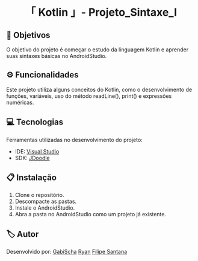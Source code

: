 <h1 align="center">「 Kotlin 」- Projeto_Sintaxe_Ⅰ</h1>




<h2 id=objective>📌 Objetivos</h2>

O objetivo do projeto é começar o estudo da linguagem Kotlin e aprender suas sintaxes básicas no AndroidStudio.

<h2 id=features>⚙️ Funcionalidades </h2>

Este projeto utiliza alguns conceitos do Kotlin, como o desenvolvimento de funções, variáveis, uso do método readLine(), print() e expressões numéricas.

<h2 id=technology>💻 Tecnologias</h2>

Ferramentas utilizadas no desenvolvimento do projeto:

- IDE: <a href="https://visualstudio.microsoft.com/downloads/">Visual Studio</a>
- SDK: <a href="https://www.jdoodle.com/compile-kotlin-online">JDoodle</a>

<h2 id=installation>📋 Instalação</h2>

1. Clone o repositório.
2. Descompacte as pastas.
3. Instale o AndroidStudio.
4. Abra a pasta no AndroidStudio como um projeto já existente.

<h2 id=author>🏷️ Autor</h2>

Desenvolvido por: <a href="https://www.linkedin.com/in/gabrielaschaper/" target="_blank">GabiScha</a>
<a href="https://github.com/ferreiraryan" target="_blank">Ryan</a>
<a href="https://github.com/FilipeS4ntts" target="_blank">Filipe Santana</a>